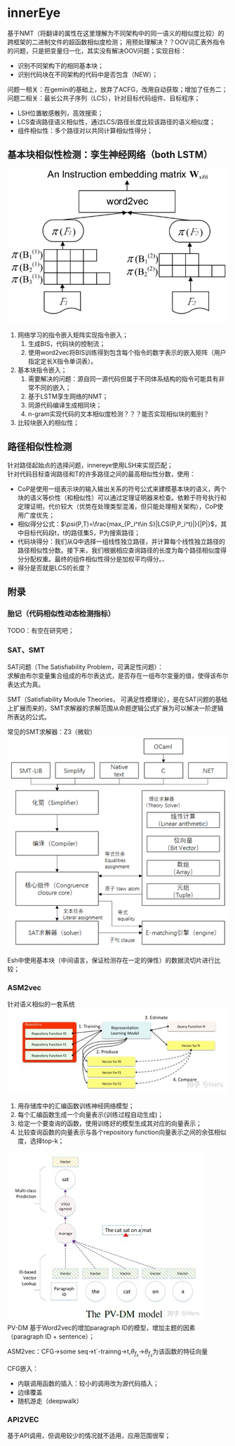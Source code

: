 <!--
 * @Author: Suez_kip 287140262@qq.com
 * @Date: 2022-11-26 18:38:14
 * @LastEditTime: 2022-11-30 15:25:50
 * @LastEditors: Suez_kip
 * @Description: 
-->
# innerEye

基于NMT（将翻译的属性在这里理解为不同架构中的同一语义的相似度比较）的跨框架的二进制文件的超函数相似度检测；
用预处理解决？？OOV词汇表外指令的问题，只是把变量归一化，其实没有解决OOV问题；实现目标：  

- 识别不同架构下的相同基本块；
- 识别代码块在不同架构的代码中是否包含（NEW）；

问题一相关：在gemini的基础上，放弃了ACFG，改用自动获取；增加了任务二；
问题二相关：最长公共子序列（LCS），针对目标代码组件、目标程序；

- LSH位置敏感散列，高效搜索；
- LCS查询路径语义相似性，通过LCS/路径长度比较该路径的语义相似度；
- 组件相似性：多个路径对以共同计算相似性得分；

## 基本块相似性检测：孪生神经网络（both LSTM）

![图 7](../images/9317e85bc280801bf62704169537fffe0a60c19c7b61bbebe7140a1297539ab5.png)  

1. 网络学习的指令嵌入矩阵实现指令嵌入；
   1. 生成BIS，代码块的控制流；
   2. 使用word2vec将BIS训练得到包含每个指令的数字表示的嵌入矩阵（用户指定定长X指令单词表）。
2. 基本块指令嵌入；
   1. 需要解决的问题：源自同一源代码但属于不同体系结构的指令可能具有非常不同的嵌入；
   2. 基于LSTM孪生网络的NMT；
   3. 同源代码编译生成相同块；
   4. n-gram实现代码的文本相似度检测？？？能否实现相似块的甄别？
3. 比较块嵌入的相似性；

## 路径相似性检测

针对路径起始点的选择问题，innereye使用LSH来实现匹配；  
针对代码目标查询路径和T的许多路径之间的最高相似性分数，使用：  

- CoP是使用一组表示块的输入输出关系的符号公式来建模基本块的语义，两个块的语义等价性（和相似性）可以通过定理证明器来检查。依赖于符号执行和定理证明，代价较大（优势在处理类型混淆，但只能处理相关架构），CoP使用广度优先；
- 相似得分公式：$\psi(P,T)=\frac{max_{P_i^t\in S}|LCS(P,P_i^t)|}{|P|}$，其中目标代码段t，t的路径集S，P为搜索路径；
- 代码块得分：我们从Q中选择一组线性独立路径，并计算每个线性独立路径的路径相似性分数。接下来，我们根据相应查询路径的长度为每个路径相似度得分分配权重。最终的组件相似性得分是加权平均得分。、
- 得分是否就是LCS的长度？

## 附录

### 胎记（代码相似性动态检测指标）

TODO：有空在研究吧；

### SAT、SMT

SAT问题（The Satisfiability Problem，可满足性问题）：  
求解由布尔变量集合组成的布尔表达式，是否存在一组布尔变量的值，使得该布尔表达式为真。  

SMT（Satisfiability Module Theories， 可满足性模理论），是在SAT问题的基础上扩展而来的，SMT求解器的求解范围从命题逻辑公式扩展为可以解决一阶逻辑所表达的公式。

常见的SMT求解器：Z3（微软）  
![图 8](../images/39d6ea7068e0b5116e50546d4f10aa0a0526a48b4975d72cfe92dd3426f53785.png)  

Esh中使用基本块（中间语言，保证检测存在一定的弹性）的数据流切片进行比较；

### ASM2vec

针对语义相似的一套系统
![图 9](../images/7afe202910101be86676ad995f1628c400c698f55bdce9311847c22ac22f9c5a.png)  

1. 用存储库中的汇编函数训练神经网络模型；
2. 每个汇编函数生成一个向量表示(训练过程自动生成)；
3. 给定一个要查询的函数，使用训练好的模型生成其对应的向量表示；
4. 比较查询函数的向量表示与各个repository function向量表示之间的余弦相似度，选择top-k；

![图 10](../images/1596972d58ad442f2ce6a0dc8fa1ad15a4c2db065258176a6bbc4b01a5f25abe.png)  
PV-DM 基于Word2vec的增加paragraph ID的模型，增加主题的因素（paragraph ID + sentence）；

ASM2vec：CFG->some seq->t`-trainng->t,$\theta_{f_s}$->$\theta_{f_s}$为该函数的特征向量

CFG嵌入：

- 内联调用函数的插入：较小的调用改为源代码插入；
- 边缘覆盖
- 随机游走（deepwalk）

### API2VEC

基于API调用，但调用较少的情况就不适用，应用范围很窄；
